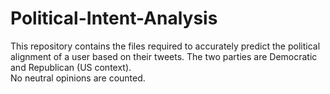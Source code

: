 # Political-Intent-Analysis
This repository contains the files required to accurately predict the political alignment of a user based on their tweets.
The two parties are Democratic and Republican (US context).  
No neutral opinions are counted.  

